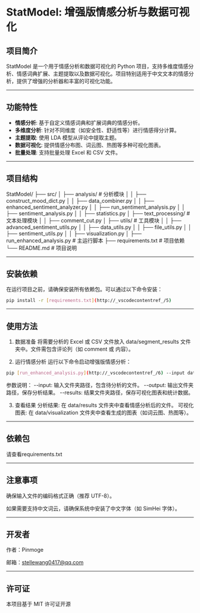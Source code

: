 # StatModel: 增强版情感分析与数据可视化

## 项目简介
StatModel 是一个用于情感分析和数据可视化的 Python 项目，支持多维度情感分析、情感词典扩展、主题提取以及数据可视化。项目特别适用于中文文本的情感分析，提供了增强的分析器和丰富的可视化功能。

---

## 功能特性
- **情感分析**: 基于自定义情感词典和扩展词典的情感分析。
- **多维度分析**: 针对不同维度（如安全性、舒适性等）进行情感得分计算。
- **主题提取**: 使用 LDA 模型从评论中提取主题。
- **数据可视化**: 提供情感分布图、词云图、热图等多种可视化图表。
- **批量处理**: 支持批量处理 Excel 和 CSV 文件。

---

## 项目结构
StatModel/
├── src/
│   ├── analysis/                # 分析模块
│   │   ├── construct_mood_dict.py
│   │   ├── data_combiner.py
│   │   ├── enhanced_sentiment_analyzer.py
│   │   ├── run_sentiment_analysis.py
│   │   ├── sentiment_analysis.py
│   │   ├── statistics.py
│   ├── text_processing/         # 文本处理模块
│   │   ├── comment_cut.py
│   ├── utils/                   # 工具模块
│   │   ├── advanced_sentiment_utils.py
│   │   ├── data_utils.py
│   │   ├── file_utils.py
│   │   ├── sentiment_utils.py
│   │   ├── visualization.py
│   ├── run_enhanced_analysis.py # 主运行脚本
├── requirements.txt             # 项目依赖
└── README.md                    # 项目说明

---

## 安装依赖
在运行项目之前，请确保安装所有依赖包。可以通过以下命令安装：

```bash
pip install -r [requirements.txt](http://_vscodecontentref_/5)
```

---

## 使用方法
1. 数据准备
将需要分析的 Excel 或 CSV 文件放入 data/segment_results 文件夹中。文件需包含评论列（如 comment 或 内容）。

2. 运行情感分析
运行以下命令启动增强版情感分析：
```bash
pip [run_enhanced_analysis.py](http://_vscodecontentref_/6) --input data/segment_results --output data/results --results data/visualization
```
参数说明：
--input: 输入文件夹路径，包含待分析的文件。
--output: 输出文件夹路径，保存分析结果。
--results: 结果文件夹路径，保存可视化图表和统计数据。

3. 查看结果
分析结果: 在 data/results 文件夹中查看情感分析后的文件。
可视化图表: 在 data/visualization 文件夹中查看生成的图表（如词云图、热图等）。

---

## 依赖包
请查看requirements.txt

---

## 注意事项
确保输入文件的编码格式正确（推荐 UTF-8）。

如果需要支持中文词云，请确保系统中安装了中文字体（如 SimHei 字体）。

---

## 开发者
作者：Pinmoge

邮箱：stellewang0417@qq.com

---

## 许可证
本项目基于 MIT 许可证开源
